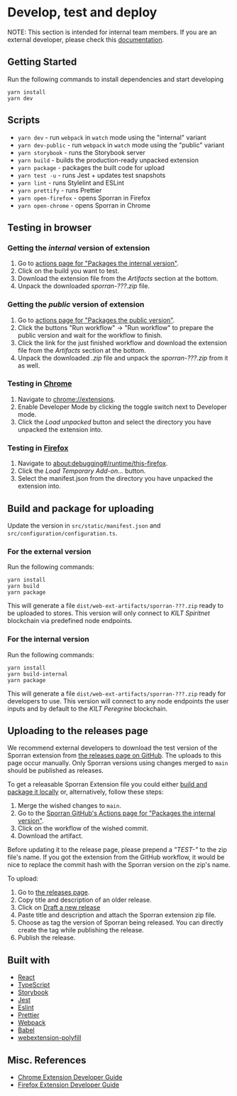# Develop, test and deploy

NOTE: This section is intended for internal team members. If you are an external developer, please check this [documentation](./external.md).

## Getting Started

Run the following commands to install dependencies and start developing

```
yarn install
yarn dev
```

## Scripts

- `yarn dev` - run `webpack` in `watch` mode using the "internal" variant
- `yarn dev-public` - run `webpack` in `watch` mode using the "public" variant
- `yarn storybook` - runs the Storybook server
- `yarn build` - builds the production-ready unpacked extension
- `yarn package` - packages the built code for upload
- `yarn test -u` - runs Jest + updates test snapshots
- `yarn lint` - runs Stylelint and ESLint
- `yarn prettify` - runs Prettier
- `yarn open-firefox` - opens Sporran in Firefox
- `yarn open-chrome` - opens Sporran in Chrome

## Testing in browser

### Getting the _internal_ version of extension

1. Go to [actions page for "Packages the internal version"](https://github.com/KILTprotocol/sporran-extension/actions/workflows/publish.yaml).
1. Click on the build you want to test.
1. Download the extension file from the _Artifacts_ section at the bottom.
1. Unpack the downloaded _sporran-???.zip_ file.

### Getting the _public_ version of extension

1. Go to [actions page for "Packages the public version"](https://github.com/KILTprotocol/sporran-extension/actions/workflows/stores.yaml).
1. Click the buttons "Run workflow" -> "Run workflow" to prepare the public version and wait for the workflow to finish.
1. Click the link for the just finished workflow and download the extension file from the _Artifacts_ section at the bottom.
1. Unpack the downloaded _.zip_ file and unpack the _sporran-???.zip_ from it as well.

### Testing in [Chrome](https://developer.chrome.com/docs/extensions/mv2/getstarted/#manifest)

1. Navigate to [chrome://extensions](chrome://extensions).
1. Enable Developer Mode by clicking the toggle switch next to Developer mode.
1. Click the _Load unpacked_ button and select the directory you have unpacked the extension into.

### Testing in [Firefox](https://extensionworkshop.com/documentation/develop/temporary-installation-in-firefox/)

1. Navigate to [about:debugging#/runtime/this-firefox](about:debugging#/runtime/this-firefox).
1. Click the _Load Temporary Add-on..._ button.
1. Select the manifest.json from the directory you have unpacked the extension into.

## Build and package for uploading

Update the version in `src/static/manifest.json` and `src/configuration/configuration.ts`.

### For the external version

Run the following commands:

```
yarn install
yarn build
yarn package
```

This will generate a file `dist/web-ext-artifacts/sporran-???.zip` ready to be uploaded to stores.
This version will only connect to _KILT Spiritnet_ blockchain via predefined node endpoints.

### For the internal version

Run the following commands:

```
yarn install
yarn build-internal
yarn package
```

This will generate a file `dist/web-ext-artifacts/sporran-???.zip` ready for developers to use.
This version will connect to any node endpoints the user inputs and by default to the _KILT Peregrine_ blockchain.

## Uploading to the releases page

We recommend external developers to download the test version of the Sporran extension from [the releases page on GitHub](https://github.com/BTE-Trusted-Entity/sporran-extension/releases).
The uploads to this page occur manually.
Only Sporran versions using changes merged to `main` should be published as releases.

To get a releasable Sporran Extension file you could either [build and package it locally](#For-the-internal-version) or, alternatively, follow these steps:

1. Merge the wished changes to `main`.
2. Go to the [Sporran GitHub's Actions page for "Packages the internal version"](https://github.com/BTE-Trusted-Entity/sporran-extension/actions/workflows/publish.yaml).
3. Click on the workflow of the wished commit.
4. Download the artifact.

Before updating it to the release page, please prepend a _"TEST-"_ to the zip file's name.
If you got the extension from the GitHub workflow, it would be nice to replace the commit hash with the Sporran version on the zip's name.

To upload:

1. Go to [the releases page](https://github.com/BTE-Trusted-Entity/sporran-extension/releases).
2. Copy title and description of an older release.
3. Click on [Draft a new release](https://github.com/BTE-Trusted-Entity/sporran-extension/releases/new)
4. Paste title and description and attach the Sporran extension zip file.
5. Choose as tag the version of Sporran being released.
   You can directly create the tag while publishing the release.
6. Publish the release.

## Built with

- [React](https://reactjs.org)
- [TypeScript](https://www.typescriptlang.org/)
- [Storybook](https://storybook.js.org/)
- [Jest](https://jestjs.io)
- [Eslint](https://eslint.org/)
- [Prettier](https://prettier.io/)
- [Webpack](https://webpack.js.org/)
- [Babel](https://babeljs.io/)
- [webextension-polyfill](https://github.com/mozilla/webextension-polyfill)

## Misc. References

- [Chrome Extension Developer Guide](https://developer.chrome.com/extensions/devguide)
- [Firefox Extension Developer Guide](https://developer.mozilla.org/en-US/docs/Mozilla/Add-ons/WebExtensions)
